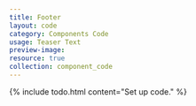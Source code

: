 ```yaml
---
title: Footer
layout: code
category: Components Code
usage: Teaser Text
preview-image:
resource: true
collection: component_code
---
```


{% include todo.html content="Set up code." %}
